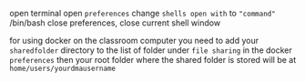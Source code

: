 open terminal
open `preferences`
change `shells open with` to `"command" `/bin/bash
close preferences, close current shell window

for using docker on the classroom computer you need
to add your `sharedfolder` directory to the list of folder under `file sharing` in the docker `preferences`
then your root folder where the shared folder is stored will be at `home/users/yourdmausername`
